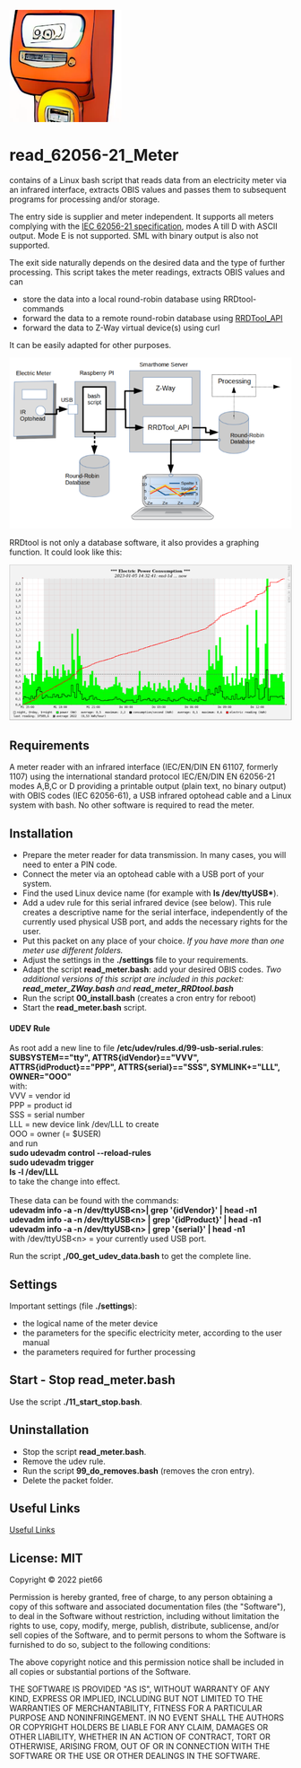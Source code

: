 <!-- use sgmlproc for generating a html file -->

[![](icon.png)](https://github.com/piet66-peb?tab=repositories)

# read_62056-21_Meter

contains of a Linux bash script that reads data from an electricity meter via 
an infrared interface, extracts OBIS values and passes them to subsequent 
programs for processing and/or storage.

The entry side is supplier and meter independent. It supports all meters 
complying with the
[IEC 62056-21 specification](https://www.ungelesen.net/protagWork/media/downloads/solar-steuerung/iec62056-21%7Bed1.0%7Den_.pdf),
modes A till D with ASCII output. Mode E is not supported. SML with binary output
is also not supported.

The exit side naturally depends on the desired data and the type of further 
processing. This script takes the meter readings, extracts OBIS values and can
<br>
- store the data into a local round-robin database using RRDtool-commands
- forward the data to a remote round-robin database using 
[RRDTool_API](https://github.com/piet66-peb/RRDTool_API)
- forward the data to Z-Way virtual device(s) using curl

It can be easily adapted for other purposes.

![](./img/dataflow.png)

RRDtool is not only a database software, it also provides a graphing function. 
It could look like this:

![](./img/example.png)


## Requirements

A meter reader with an infrared interface (IEC/EN/DIN EN 61107, formerly 1107) 
using the international standard protocol IEC/EN/DIN EN 62056-21 modes A,B,C or D
providing a printable output (plain text, no binary output) with OBIS codes (IEC 62056-61), 
a USB infrared optohead cable and a Linux system with bash. No other software is required to 
read the meter.

## Installation

* Prepare the meter reader for data transmission. In many cases, you will need to enter a PIN code. 
* Connect the meter via an optohead cable with a USB port of your system.
* Find the used Linux device name (for example with **ls /dev/ttyUSB\***).
* Add a udev rule for this serial infrared device (see below). This rule creates 
a descriptive name for the serial interface, independently of the currently used 
physical USB port, and adds the necessary rights for the user.
* Put this packet on any place of your choice. 
<i>If you have more than one meter
use different folders.</i>
* Adjust the settings in the **./settings** file to your requirements.
* Adapt the script **read_meter.bash**: add your desired OBIS codes. 
<i>Two additional versions of this script are included in this packet: 
**read_meter_ZWay.bash** and **read_meter_RRDtool.bash** </i>
* Run the script **00_install.bash** (creates a cron entry for reboot)
* Start the **read_meter.bash** script.

#### UDEV Rule

As root add a new line to file **/etc/udev/rules.d/99-usb-serial.rules**:
<br>
**SUBSYSTEM=="tty", ATTRS{idVendor}=="VVV", ATTRS{idProduct}=="PPP", 
ATTRS{serial}=="SSS", SYMLINK+="LLL", OWNER="OOO"**
<br>with: 
<br>VVV = vendor id
<br>PPP = product id
<br>SSS = serial number
<br>LLL = new device link /dev/LLL to create
<br>OOO = owner (= $USER)
<br>and run 
<br>**sudo udevadm control --reload-rules**
<br>**sudo udevadm trigger**
<br>**ls -l /dev/LLL**<br>to take the change into effect.
<br><br>
These data can be found with the commands:
<br>**udevadm info -a -n /dev/ttyUSB\<n>| grep '{idVendor}' | head -n1**
<br>**udevadm info -a -n /dev/ttyUSB\<n> | grep '{idProduct}' | head -n1**
<br>**udevadm info -a -n /dev/ttyUSB\<n> | grep '{serial}' | head -n1**
<br>with  /dev/ttyUSB\<n> = your currently used USB port.

Run the script **,/00_get_udev_data.bash** to get the complete line.

## Settings

Important settings (file **./settings**):
* the logical name of the meter device
* the parameters for the specific electricity meter, according to the user manual
* the parameters required for further processing

## Start - Stop read_meter.bash

Use the script **./11_start_stop.bash**.

## Uninstallation

* Stop the script **read_meter.bash**.
* Remove the udev rule.
* Run the script **99_do_removes.bash** (removes the cron entry).
* Delete the packet folder.

## Useful Links

[Useful Links](./misc/useful_links.md)

## License: MIT

Copyright © 2022 piet66

Permission is hereby granted, free of charge, to any person obtaining a copy 
of this software and associated documentation files (the "Software"), to deal 
in the Software without restriction, including without limitation the rights 
to use, copy, modify, merge, publish, distribute, sublicense, and/or sell 
copies of the Software, and to permit persons to whom the Software is furnished 
to do so, subject to the following conditions:

The above copyright notice and this permission notice shall be included in all 
copies or substantial portions of the Software.

THE SOFTWARE IS PROVIDED "AS IS", WITHOUT WARRANTY OF ANY KIND, EXPRESS OR 
IMPLIED, INCLUDING BUT NOT LIMITED TO THE WARRANTIES OF MERCHANTABILITY, 
FITNESS FOR A PARTICULAR PURPOSE AND NONINFRINGEMENT. IN NO EVENT SHALL 
THE AUTHORS OR COPYRIGHT HOLDERS BE LIABLE FOR ANY CLAIM, DAMAGES OR OTHER 
LIABILITY, WHETHER IN AN ACTION OF CONTRACT, TORT OR OTHERWISE, ARISING FROM, 
OUT OF OR IN CONNECTION WITH THE SOFTWARE OR THE USE OR OTHER DEALINGS IN THE 
SOFTWARE.


